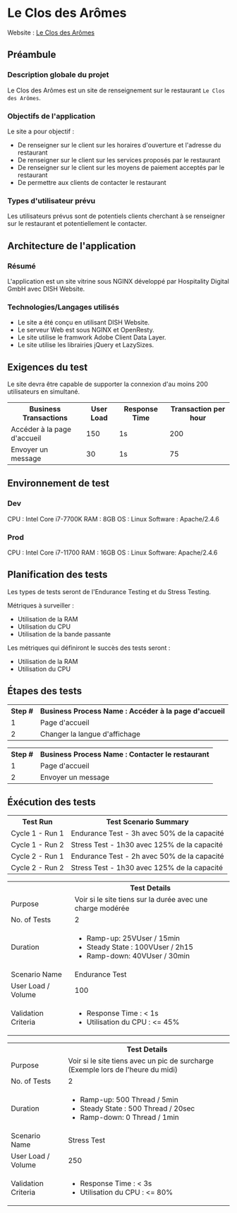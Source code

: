 # Le Clos des Arômes

Website : [Le Clos des Arômes](https://le-clos-des-aromes-restaurant-briare.eatbu.com/?lang=fr)

## Préambule

### Description globale du projet

Le Clos des Arômes est un site de renseignement sur le restaurant `Le Clos des Arômes`.

### Objectifs de l'application

Le site a pour objectif :
- De renseigner sur le client sur les horaires d'ouverture et l'adresse du restaurant
- De renseigner sur le client sur les services proposés par le restaurant
- De renseigner sur le client sur les moyens de paiement acceptés par le restaurant
- De permettre aux clients de contacter le restaurant

### Types d'utilisateur prévu

Les utilisateurs prévus sont de potentiels clients cherchant à se renseigner sur le restaurant
et potentiellement le contacter.

## Architecture de l'application

### Résumé

L'application est un site vitrine sous NGINX développé par Hospitality Digital GmbH avec DISH Website.

### Technologies/Langages utilisés

- Le site a été conçu en utilisant DISH Website.
- Le serveur Web est sous NGINX et OpenResty.
- Le site utilise le framwork Adobe Client Data Layer.
- Le site utilise les librairies jQuery et LazySizes.

## Exigences du test

Le site devra être capable de supporter la connexion d'au moins 200 utilisateurs en simultané.

<table>
    <tr>
        <th>Business Transactions</th>
        <th>User Load</th>
        <th>Response Time</th>
        <th>Transaction per hour</th>
    </tr>
    <tr>
        <td>Accéder à la page d'accueil</td>
        <td>150</td>
        <td>1s</td>
        <td>200</td>
    </tr>
    <tr>
        <td>Envoyer un message</td>
        <td>30</td>
        <td>1s</td>
        <td>75</td>
    </tr>
</table>

## Environnement de test

### Dev
CPU : Intel Core i7-7700K
RAM : 8GB
OS : Linux
Software : Apache/2.4.6

### Prod
CPU : Intel Core i7-11700
RAM : 16GB
OS : Linux
Software: Apache/2.4.6

## Planification des tests

Les types de tests seront de l'Endurance Testing et du Stress Testing. 

Métriques à surveiller :
- Utilisation de la RAM
- Utilisation du CPU
- Utilisation de la bande passante

Les métriques qui définiront le succès des tests seront :
- Utilisation de la RAM
- Utilisation du CPU

## Étapes des tests

<table>
    <tr>
        <th>Step #</th>
        <th>Business Process Name : Accéder à la page d'accueil</th>
    </tr>
    <tr>
        <td>1</td>
        <td>Page d'accueil</td>
    </tr>
    <tr>
        <td>2</td>
        <td>Changer la langue d'affichage</td>
    </tr>
</table>

<table>
    <tr>
        <th>Step #</th>
        <th>Business Process Name : Contacter le restaurant</th>
    </tr>
    <tr>
        <td>1</td>
        <td>Page d'accueil</td>
    </tr>
    <tr>
        <td>2</td>
        <td>Envoyer un message</td>
    </tr>
</table>

## Éxécution des tests

<table>
    <tr>
        <th>Test Run</th>
        <th>Test Scenario Summary</th>
    </tr>
    <tr>
        <td>Cycle 1 - Run 1</td>
        <td>Endurance Test - 3h avec 50% de la capacité</td>
    </tr>
    <tr>
        <td>Cycle 1 - Run 2</td>
        <td>Stress Test - 1h30 avec 125% de la capacité</td>
    </tr>
    <tr>
        <td>Cycle 2 - Run 1</td>
        <td>Endurance Test - 2h avec 50% de la capacité</td>
    </tr>
    <tr>
        <td>Cycle 2 - Run 2</td>
        <td>Stress Test - 1h30 avec 125% de la capacité</td>
    </tr>
</table>

<table>
    <tr>
        <th></th>
        <th>Test Details</th>
    </tr>
    <tr>
        <td>Purpose</td>
        <td>Voir si le site tiens sur la durée avec une charge modérée</td>
    </tr>
    <tr>
        <td>No. of Tests</td>
        <td>2</td>
    </tr>
    <tr>
        <td>Duration</td>
        <td>
            <ul>
                <li>Ramp-up: 25VUser / 15min</li>
                <li>Steady State : 100VUser / 2h15</li>
                <li>Ramp-down: 40VUser / 30min</li>
            </ul>
        </td>
    </tr>
    <tr>
        <td>Scenario Name</td>
        <td>Endurance Test</td>
    </tr>
    <tr>
        <td>User Load / Volume</td>
        <td>100</td>
    </tr>
    <tr>
        <td>Validation Criteria</td>
        <td>
            <ul>
                <li>Response Time : < 1s</li>
                <li>Utilisation du CPU : <= 45%</li>
            </ul>
        </td>
    </tr>
</table>

<table>
    <tr>
        <th></th>
        <th>Test Details</th>
    </tr>
    <tr>
        <td>Purpose</td>
        <td>Voir si le site tiens avec un pic de surcharge (Exemple lors de l'heure du midi)</td>
    </tr>
    <tr>
        <td>No. of Tests</td>
        <td>2</td>
    </tr>
    <tr>
        <td>Duration</td>
        <td>
            <ul>
                <li>Ramp-up: 500 Thread / 5min</li>
                <li>Steady State : 500 Thread / 20sec</li>
                <li>Ramp-down: 0 Thread / 1min</li>
            </ul>
        </td>
    </tr>
    <tr>
        <td>Scenario Name</td>
        <td>Stress Test</td>
    </tr>
    <tr>
        <td>User Load / Volume</td>
        <td>250</td>
    </tr>
    <tr>
        <td>Validation Criteria</td>
        <td>
            <ul>
                <li>Response Time : < 3s</li>
                <li>Utilisation du CPU : <= 80%</li>
            </ul>
        </td>
    </tr>
</table>
